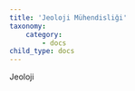 ```yaml
---
title: 'Jeoloji Mühendisliği'
taxonomy:
    category:
        - docs
child_type: docs
---
```


Jeoloji